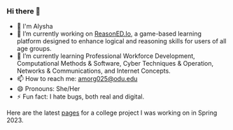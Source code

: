 ### Hi there 👋

- 🚀 I'm Alysha
- 🔭 I’m currently working on [ReasonED.Io](https://emrlk.github.io/reasonED.io/), a game-based learning platform designed to enhance logical and reasoning skills for users of all age 
     groups.
- 🌱 I’m currently learning Professional Workforce Development, Computational Methods & Software, Cyber Techniques & Operation, Networks & Communications, and Internet Concepts.
- 📫 How to reach me: amorg025@odu.edu
- 😄 Pronouns: She/Her
- ⚡ Fun fact: I hate bugs, both real and digital.

Here are the latest [pages](https://meagherpatrick.github.io/CS350-Wends1/) for a college project I was working on in Spring 2023.
